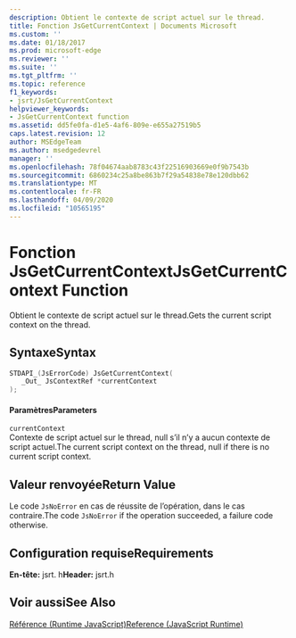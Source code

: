 ```yaml
---
description: Obtient le contexte de script actuel sur le thread.
title: Fonction JsGetCurrentContext | Documents Microsoft
ms.custom: ''
ms.date: 01/18/2017
ms.prod: microsoft-edge
ms.reviewer: ''
ms.suite: ''
ms.tgt_pltfrm: ''
ms.topic: reference
f1_keywords:
- jsrt/JsGetCurrentContext
helpviewer_keywords:
- JsGetCurrentContext function
ms.assetid: dd5fe0fa-d1e5-4af6-809e-e655a27519b5
caps.latest.revision: 12
author: MSEdgeTeam
ms.author: msedgedevrel
manager: ''
ms.openlocfilehash: 78f04674aab8783c43f22516903669e0f9b7543b
ms.sourcegitcommit: 6860234c25a8be863b7f29a54838e78e120dbb62
ms.translationtype: MT
ms.contentlocale: fr-FR
ms.lasthandoff: 04/09/2020
ms.locfileid: "10565195"
---
```

# <span data-ttu-id="2a5a9-103">Fonction JsGetCurrentContext</span><span class="sxs-lookup"><span data-stu-id="2a5a9-103">JsGetCurrentContext Function</span></span>
<span data-ttu-id="2a5a9-104">Obtient le contexte de script actuel sur le thread.</span><span class="sxs-lookup"><span data-stu-id="2a5a9-104">Gets the current script context on the thread.</span></span>  
  
## <span data-ttu-id="2a5a9-105">Syntaxe</span><span class="sxs-lookup"><span data-stu-id="2a5a9-105">Syntax</span></span>  
  
```cpp  
STDAPI_(JsErrorCode) JsGetCurrentContext(  
   _Out_ JsContextRef *currentContext  
);  
```  
  
#### <span data-ttu-id="2a5a9-106">Paramètres</span><span class="sxs-lookup"><span data-stu-id="2a5a9-106">Parameters</span></span>  
 `currentContext`  
 <span data-ttu-id="2a5a9-107">Contexte de script actuel sur le thread, null s’il n’y a aucun contexte de script actuel.</span><span class="sxs-lookup"><span data-stu-id="2a5a9-107">The current script context on the thread, null if there is no current script context.</span></span>  
  
## <span data-ttu-id="2a5a9-108">Valeur renvoyée</span><span class="sxs-lookup"><span data-stu-id="2a5a9-108">Return Value</span></span>  
 <span data-ttu-id="2a5a9-109">Le code `JsNoError` en cas de réussite de l’opération, dans le cas contraire.</span><span class="sxs-lookup"><span data-stu-id="2a5a9-109">The code `JsNoError` if the operation succeeded, a failure code otherwise.</span></span>  
  
## <span data-ttu-id="2a5a9-110">Configuration requise</span><span class="sxs-lookup"><span data-stu-id="2a5a9-110">Requirements</span></span>  
 <span data-ttu-id="2a5a9-111">**En-tête:** jsrt. h</span><span class="sxs-lookup"><span data-stu-id="2a5a9-111">**Header:** jsrt.h</span></span>  
  
## <span data-ttu-id="2a5a9-112">Voir aussi</span><span class="sxs-lookup"><span data-stu-id="2a5a9-112">See Also</span></span>  
 [<span data-ttu-id="2a5a9-113">Référence (Runtime JavaScript)</span><span class="sxs-lookup"><span data-stu-id="2a5a9-113">Reference (JavaScript Runtime)</span></span>](../chakra-hosting/reference-javascript-runtime.md)